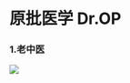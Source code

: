 # 原批医学    Dr.OP


### 1.老中医    

![](https://github.com/DreamingCats/GenshitJokes/raw/main/genshitjokes/原批眼科病例/老中医.jpg)

